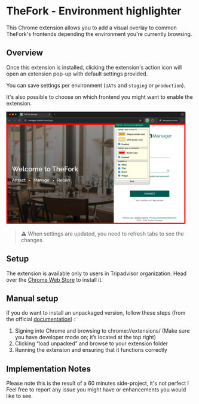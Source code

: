 # TheFork - Environment highlighter

This Chrome extension allows you to add a visual overlay to common TheFork's frontends depending the environment you're currently browsing.

## Overview

Once this extension is installed, clicking the extension's action icon will open an extension pop-up with default settings provided.

You can save settings per environment (`UATs` and `staging` or `production`).

It's also possible to choose on which frontend you might want to enable the extension.

<img src="screenshot.png" height=300 alt="Screenshot showing the chrome.scripting API demo running in Chrome.">

> :warning: When settings are updated, you need to refresh tabs to see the changes.

## Setup

The extension is available only to users in Tripadvisor organization. Head over the [Chrome Web Store](https://chromewebstore.google.com/detail/thefork-environment-highl/nmhdhoehpomcffkidggcnelbbkbljofb?hl=en) to install it.

## Manual setup

If you do want to install an unpackaged version, follow these steps (from the official [documentation](https://cloud.google.com/blog/products/chrome-enterprise/publishing-extensions-for-the-enterprise?hl=en)) :
1. Signing into Chrome and browsing to chrome://extensions/  (Make sure you have developer mode on; it’s located at the top right) 
2. Clicking “load unpacked” and browse to your extension folder
3. Running the extension and ensuring that it functions correctly

## Implementation Notes

Please note this is the result of a 60 minutes side-project, it's not perfect ! Feel free to report any issue you might have or enhancements you would like to see.
